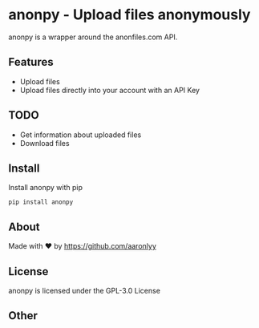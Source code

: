 # anonpy - Upload files anonymously

anonpy is a wrapper around the anonfiles.com API.

## Features

- Upload files
- Upload files directly into your account with an API Key

## TODO

- Get information about uploaded files
- Download files

## Install

Install anonpy with pip

```pip install anonpy```

## About

Made with ♥ by <https://github.com/aaronlyy>

## License

anonpy is licensed under the GPL-3.0 License

## Other
